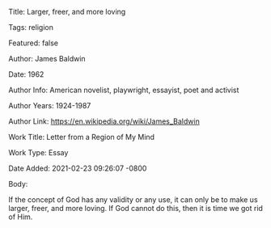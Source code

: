 Title:  Larger, freer, and more loving

Tags:   religion

Featured: false

Author: James Baldwin

Date:   1962

Author Info: American novelist, playwright, essayist, poet and activist

Author Years: 1924-1987

Author Link: https://en.wikipedia.org/wiki/James_Baldwin

Work Title: Letter from a Region of My Mind

Work Type: Essay

Date Added: 2021-02-23 09:26:07 -0800

Body: 

If the concept of God has any validity or any use, it can only be to make us larger, freer, and more loving. If God cannot do this, then it is time we got rid of Him.

